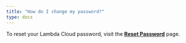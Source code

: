 ```yaml
---
title: "How do I change my password?"
type: docs
---
```


To reset your Lambda Cloud password, visit the
[**Reset Password**](https://cloud.lambdalabs.com/password-reset) page.
